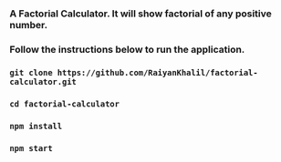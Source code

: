 ### A Factorial Calculator. It will show factorial of any positive number. 

### Follow the instructions below to run the application.
### `git clone https://github.com/RaiyanKhalil/factorial-calculator.git `
### `cd factorial-calculator`
### `npm install`
### `npm start`

